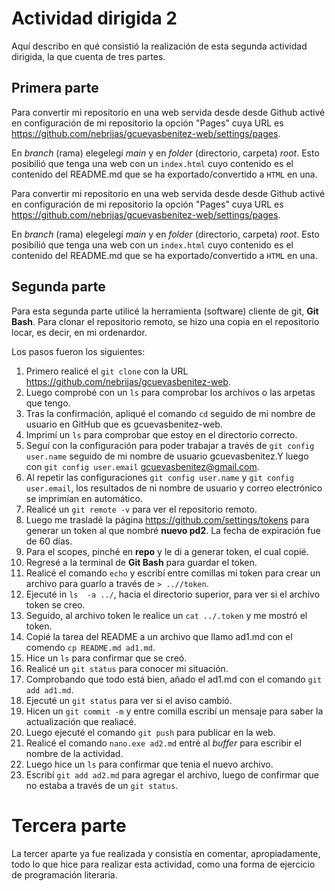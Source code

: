 # Actividad dirigida 2
Aquí describo en qué consistió la realización de esta segunda actividad dirigida, la que cuenta de tres partes.

## Primera parte
Para convertir mi repositorio en una web servida desde desde Github activé en configuración de mi repositorio la opción "Pages" cuya URL es https://github.com/nebrijas/gcuevasbenitez-web/settings/pages.

En *branch* (rama) elegelegí *main* y en *folder* (directorio, carpeta) *root*. Esto posibilió que tenga una web con un `index.html` cuyo contenido es el contenido del README.md que se ha exportado/convertido a `HTML` en una.

Para convertir mi repositorio en una web servida desde desde Github activé en configuración de mi repositorio la opción "Pages" cuya URL es https://github.com/nebrijas/gcuevasbenitez-web/settings/pages.

En *branch* (rama) elegelegí *main* y en *folder* (directorio, carpeta) *root*. Esto posibilió que tenga una web con un `index.html` cuyo contenido es el contenido del README.md que se ha exportado/convertido a `HTML` en una.

## Segunda parte

Para esta segunda parte utilicé la herramienta (software) cliente de git, **Git Bash**. Para clonar el repositorio remoto, se hizo una copia en el repositorio locar, es decir, en mi ordenardor.

Los pasos fueron los siguientes:

1. Primero realicé el `git clone` con la URL https://github.com/nebrijas/gcuevasbenitez-web.
2. Luego comprobé con un `ls` para comprobar los archivos o las arpetas que tengo.
3. Tras la confirmación, apliqué el comando `cd` seguido de mi nombre de usuario en GitHub que es gcuevasbenitez-web.
4. Imprimí un `ls` para comprobar que estoy en el directorio correcto.
5. Seguí con la configuración para poder trabajar a través de `git config user.name` seguido de mi nombre de usuario gcuevasbenitez.Y luego con `git config user.email` gcuevasbenitez@gmail.com.
6. Al repetir las configuraciones `git config user.name` y `git config user.email`, los resultados de ni nombre de usuario y correo electrónico se imprimían en automático.
7. Realicé un `git remote -v` para ver el repositorio remoto.
8. Luego me trasladé la página https://github.com/settings/tokens para generar un token al que nombré **nuevo pd2**. La fecha de expiración fue de 60 días.
9. Para el scopes, pinché en **repo** y le di a generar token, el cual copié.
10. Regresé a la terminal de **Git Bash** para guardar el token.
11. Realicé el comando `echo` y escribí entre comillas mi token para crear un archivo para guarlo  a través de `> ..//token`.
12. Ejecuté in `ls  -a ../`, hacia el directorio superior, para ver si el archivo token se creo.
13. Seguido, al archivo token le realice un `cat ../.token` y me mostró el token.
14. Copié la tarea del README a un archivo que llamo ad1.md con el comendo `cp README.md ad1.md`.
15. Hice un `ls` para confirmar que se creó.
16. Realicé un `git status` para conocer mi situación.
17. Comprobando que todo está bien, añado el ad1.md con el comando `git add ad1.md`.
18. Ejecuté un `git status` para ver si el aviso cambió.
19. Hicen un `git commit -m` y entre comilla escribí un mensaje para saber la actualización que realiacé.
20. Luego ejecuté el comando `git push` para publicar en la web.
21. Realicé el comando `nano.exe ad2.md` entré al *buffer* para escribir el nombre de la actividad.
22. Luego hice un `ls` para confirmar que tenia el nuevo archivo.
23. Escribí `git add ad2.md` para agregar el archivo, luego de confirmar que no estaba a través de un `git status`.

# Tercera parte

La tercer aparte ya fue realizada y consistía en comentar, apropiadamente, todo lo que hice para realizar esta actividad, como una forma de ejercicio de programación literaria. 
